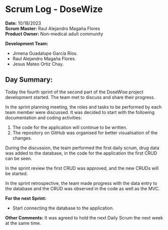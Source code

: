# Scrum Log - DoseWize

**Date:** 10/18/2023  
**Scrum Master:**  Raul Alejandro Magaña Flores  
**Product Owner:**  Non-medical adult community  

**Development Team:**
-   Jimena Guadalupe García Ríos.
-   Raul Alejandro Magaña Flores.
-   Jesus Mateo Ortiz Chay.

## Day Summary:

Today the fourth sprint of the second part of the DoseWise project development started. The team met to discuss and share their progress.

In the sprint planning meeting, the roles and tasks to be performed by each team member were discussed.
It was decided to start with the following documentation and coding activities:

1. The code for the application will continue to be written.
2. The repository on GitHub was organised for better visualisation of the changes.

During the discussion, the team performed the first daily scrum, drug data was added to the database, in the code for the application the first CRUD can be seen.

In the sprint review the first CRUD was approved, and the new CRUDs will be started.

In the sprint retrospective, the team made progress with the data entry to the database and the CRUD was observed in the code as well as the MVC.

**For the next Sprint:**

- Start connecting the database to the application.

**Other Comments:**  It was agreed to hold the next Daily Scrum the next week at the same time.